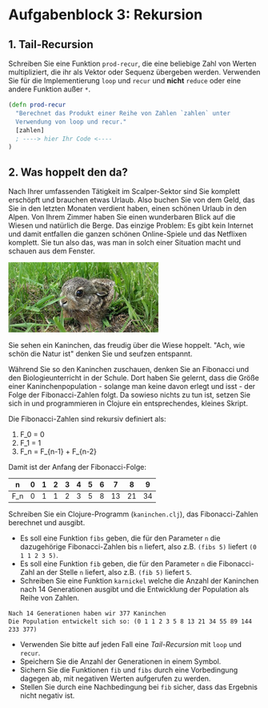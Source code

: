 # Aufgabenblock 3: Rekursion


## 1. Tail-Recursion
Schreiben Sie eine Funktion `prod-recur`, die eine beliebige Zahl von Werten multipliziert, die ihr als Vektor oder Sequenz übergeben werden. Verwenden Sie für die Implementierung `loop` und `recur` und __nicht__ `reduce` oder eine andere Funktion außer `*`.

```clojure
(defn prod-recur
  "Berechnet das Produkt einer Reihe von Zahlen `zahlen` unter
  Verwendung von loop und recur."
  [zahlen]
  ; ----> hier Ihr Code <----
)
```



## 2. Was hoppelt den da?

Nach Ihrer umfassenden Tätigkeit im Scalper-Sektor sind Sie komplett erschöpft und brauchen etwas Urlaub. Also buchen Sie von dem Geld, das Sie in den letzten Monaten verdient haben, einen schönen Urlaub in den Alpen. Von Ihrem Zimmer haben Sie einen wunderbaren Blick auf die Wiesen und natürlich die Berge. Das einzige Problem: Es gibt kein Internet und damit entfallen die ganzen schönen Online-Spiele und das Netflixen komplett. Sie tun also das, was man in solch einer Situation macht und schauen aus dem Fenster.

<img src="rabbit.jpg" width="300">

Sie sehen ein Kaninchen, das freudig über die Wiese hoppelt. "Ach, wie schön die Natur ist" denken Sie und seufzen entspannt.

Während Sie so den Kaninchen zuschauen, denken Sie an Fibonacci und den Biologieunterricht in der Schule. Dort haben Sie gelernt, dass die Größe einer Kaninchenpopulation - solange man keine davon erlegt und isst - der Folge der Fibonacci-Zahlen folgt. Da sowieso nichts zu tun ist, setzen Sie sich in und programmieren in Clojure ein entsprechendes, kleines Skript.

Die Fibonacci-Zahlen sind rekursiv definiert als:

  1. F_0 = 0
  2. F_1 = 1
  3. F_n = F_{n-1} + F_{n-2}

Damit ist der Anfang der Fibonacci-Folge:

|   n | 0 | 1 | 2 | 3 | 4 | 5 | 6 |  7 |  8 |  9 |
|-----|---|---|---|---|---|---|---|----|----|----|
| F_n | 0 | 1 | 1 | 2 | 3 | 5 | 8 | 13 | 21 | 34 |


Schreiben Sie ein Clojure-Programm (`kaninchen.clj`), das Fibonacci-Zahlen berechnet und ausgibt.

  * Es soll eine Funktion `fibs` geben, die für den Parameter `n` die dazugehörige Fibonacci-Zahlen bis `n` liefert, also z.B. `(fibs 5)` liefert `(0 1 1 2 3 5)`.
  * Es soll eine Funktion `fib` geben, die für den Parameter `n` die Fibonacci-Zahl an der Stelle `n` liefert, also z.B. `(fib 5)` liefert `5`.
  * Schreiben Sie eine Funktion `karnickel` welche die Anzahl der Kaninchen nach 14 Generationen ausgibt und die Entwicklung der Population als Reihe von Zahlen.

```console
Nach 14 Generationen haben wir 377 Kaninchen
Die Population entwickelt sich so: (0 1 1 2 3 5 8 13 21 34 55 89 144 233 377)
```

  * Verwenden Sie bitte auf jeden Fall eine _Tail-Recursion_ mit `loop` und `recur`.
  * Speichern Sie die Anzahl der Generationen in einem Symbol.
  * Sichern Sie die Funktionen `fib` und `fibs` durch eine Vorbedingung dagegen ab, mit negativen Werten aufgerufen zu werden.
  * Stellen Sie durch eine Nachbedingung bei `fib` sicher, dass das Ergebnis nicht negativ ist.



